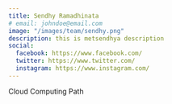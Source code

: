 ```yaml
---
title: Sendhy Ramadhinata
# email: johndoe@email.com
image: "/images/team/sendhy.png"
description: this is metsendhya description
social:
  facebook: https://www.facebook.com/
  twitter: https://www.twitter.com/
  instagram: https://www.instagram.com/
---
```


Cloud Computing Path
